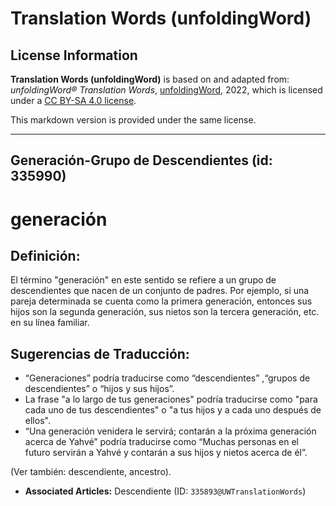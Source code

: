 # Translation Words (unfoldingWord)

## License Information

**Translation Words (unfoldingWord)** is based on and adapted from: _unfoldingWord® Translation Words_, [unfoldingWord](https://unfoldingword.org/utw), 2022, which is licensed under a [CC BY-SA 4.0 license](https://creativecommons.org/licenses/by-sa/4.0/legalcode.en).

This markdown version is provided under the same license.



--------------------------------

## Generación-Grupo de Descendientes (id: 335990)

generación
==========

Definición:
-----------

El término "generación" en este sentido se refiere a un grupo de descendientes que nacen de un conjunto de padres. Por ejemplo, si una pareja determinada se cuenta como la primera generación, entonces sus hijos son la segunda generación, sus nietos son la tercera generación, etc. en su línea familiar.

Sugerencias de Traducción:
--------------------------

* “Generaciones” podría traducirse como “descendientes” ,“grupos de descendientes” o “hijos y sus hijos”.
* La frase "a lo largo de tus generaciones" podría traducirse como "para cada uno de tus descendientes" o "a tus hijos y a cada uno después de ellos".
* “Una generación venidera le servirá; contarán a la próxima generación acerca de Yahvé” podría traducirse como “Muchas personas en el futuro servirán a Yahvé y contarán a sus hijos y nietos acerca de él”.

(Ver también: descendiente, ancestro).

* **Associated Articles:** Descendiente (ID: `335893@UWTranslationWords`)

